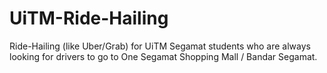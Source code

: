 # UiTM-Ride-Hailing
Ride-Hailing (like Uber/Grab) for UiTM Segamat students who are always looking for drivers to go to One Segamat Shopping Mall / Bandar Segamat.
